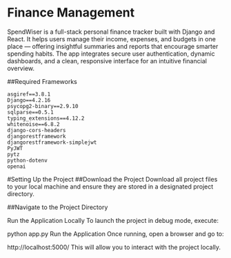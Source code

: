 # Finance Management

SpendWiser is a full-stack personal finance tracker built with Django and React.
It helps users manage their income, expenses, and budgets in one place — offering insightful summaries and reports that encourage smarter spending habits. The app integrates secure user authentication, dynamic dashboards, and a clean, responsive interface for an intuitive financial overview.

##Required Frameworks

```
asgiref==3.8.1
Django==4.2.16
psycopg2-binary==2.9.10
sqlparse==0.5.1
typing_extensions==4.12.2
whitenoise==6.8.2
django-cors-headers
djangorestframework
djangorestframework-simplejwt
PyJWT
pytz
python-dotenv
openai

```

#Setting Up the Project
##Download the Project
Download all project files to your local machine and ensure they are stored in a designated project directory.

##Navigate to the Project Directory

Run the Application Locally
To launch the project in debug mode, execute:

python app.py
Run the Application
Once running, open a browser and go to:

http://localhost:5000/
This will allow you to interact with the project locally.


